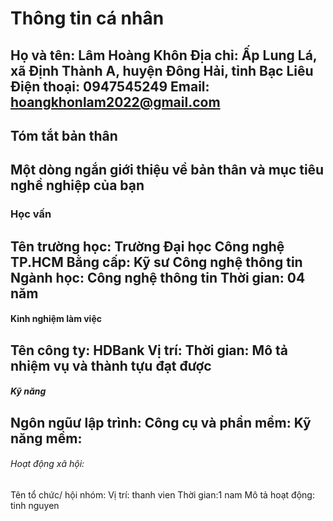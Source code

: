 # Thông tin cá nhân
Họ và tên: Lâm Hoàng Khôn
Địa chỉ: Ấp Lung Lá, xã Định Thành A, huyện Đông Hải, tỉnh Bạc Liêu
Điện thoại: 0947545249
Email: hoangkhonlam2022@gmail.com
---
## Tóm tắt bản thân
Một dòng ngắn giới thiệu về bản thân và mục tiêu nghề nghiệp của bạn
---
### Học vấn
Tên trường học: Trường Đại học Công nghệ TP.HCM
    Bằng cấp: Kỹ sư Công nghệ thông tin
    Ngành học: Công nghệ thông tin
    Thời gian: 04 năm
---
#### Kinh nghiệm làm việc
Tên công ty: HDBank
    Vị trí:
    Thời gian:
    Mô tả nhiệm vụ và thành tựu đạt được
---
##### Kỹ năng
Ngôn ngũư lập trình:
Công cụ và phần mềm:
Kỹ năng mềm:
---
###### Hoạt động xã hội:
Tên tổ chức/ hội nhóm:
    Vị trí: thanh vien
    Thời gian:1 nam
    Mô tả hoạt động: tinh nguyen

